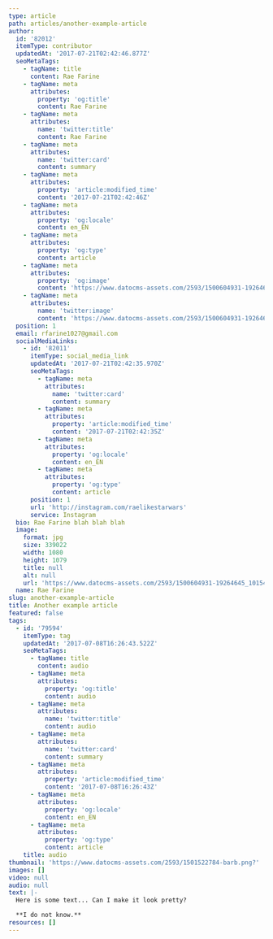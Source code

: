 ```yaml
---
type: article
path: articles/another-example-article
author:
  id: '82012'
  itemType: contributor
  updatedAt: '2017-07-21T02:42:46.877Z'
  seoMetaTags:
    - tagName: title
      content: Rae Farine
    - tagName: meta
      attributes:
        property: 'og:title'
        content: Rae Farine
    - tagName: meta
      attributes:
        name: 'twitter:title'
        content: Rae Farine
    - tagName: meta
      attributes:
        name: 'twitter:card'
        content: summary
    - tagName: meta
      attributes:
        property: 'article:modified_time'
        content: '2017-07-21T02:42:46Z'
    - tagName: meta
      attributes:
        property: 'og:locale'
        content: en_EN
    - tagName: meta
      attributes:
        property: 'og:type'
        content: article
    - tagName: meta
      attributes:
        property: 'og:image'
        content: 'https://www.datocms-assets.com/2593/1500604931-19264645_10154451439071090_7695748603118577573_o.jpg?'
    - tagName: meta
      attributes:
        name: 'twitter:image'
        content: 'https://www.datocms-assets.com/2593/1500604931-19264645_10154451439071090_7695748603118577573_o.jpg?'
  position: 1
  email: rfarine1027@gmail.com
  socialMediaLinks:
    - id: '82011'
      itemType: social_media_link
      updatedAt: '2017-07-21T02:42:35.970Z'
      seoMetaTags:
        - tagName: meta
          attributes:
            name: 'twitter:card'
            content: summary
        - tagName: meta
          attributes:
            property: 'article:modified_time'
            content: '2017-07-21T02:42:35Z'
        - tagName: meta
          attributes:
            property: 'og:locale'
            content: en_EN
        - tagName: meta
          attributes:
            property: 'og:type'
            content: article
      position: 1
      url: 'http://instagram.com/raelikestarwars'
      service: Instagram
  bio: Rae Farine blah blah blah
  image:
    format: jpg
    size: 339022
    width: 1080
    height: 1079
    title: null
    alt: null
    url: 'https://www.datocms-assets.com/2593/1500604931-19264645_10154451439071090_7695748603118577573_o.jpg?'
  name: Rae Farine
slug: another-example-article
title: Another example article
featured: false
tags:
  - id: '79594'
    itemType: tag
    updatedAt: '2017-07-08T16:26:43.522Z'
    seoMetaTags:
      - tagName: title
        content: audio
      - tagName: meta
        attributes:
          property: 'og:title'
          content: audio
      - tagName: meta
        attributes:
          name: 'twitter:title'
          content: audio
      - tagName: meta
        attributes:
          name: 'twitter:card'
          content: summary
      - tagName: meta
        attributes:
          property: 'article:modified_time'
          content: '2017-07-08T16:26:43Z'
      - tagName: meta
        attributes:
          property: 'og:locale'
          content: en_EN
      - tagName: meta
        attributes:
          property: 'og:type'
          content: article
    title: audio
thumbnail: 'https://www.datocms-assets.com/2593/1501522784-barb.png?'
images: []
video: null
audio: null
text: |-
  Here is some text... Can I make it look pretty?

  **I do not know.**
resources: []
---
```


